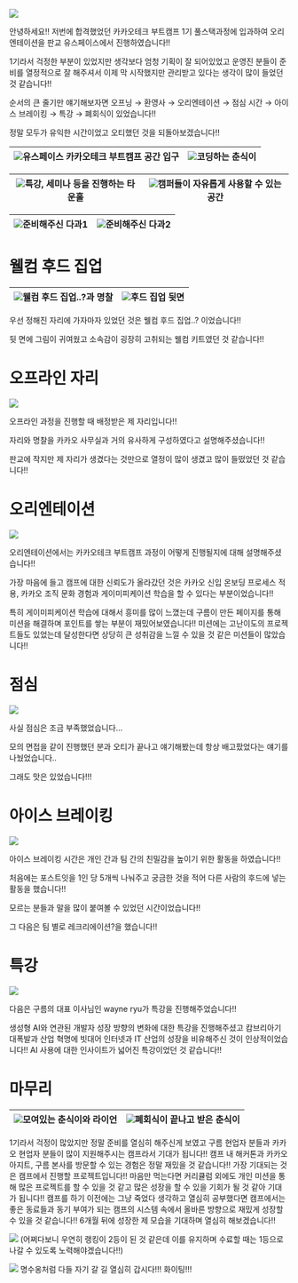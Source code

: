 ![](https://velog.velcdn.com/images/alswp006/post/ed2efb4f-8839-4c9e-a56f-3ece9bd296ec/image.png)

안녕하세요!! 저번에 합격했었던 카카오테크 부트캠프 1기 풀스택과정에 입과하여 오리엔테이션을 판교 유스페이스에서 진행하였습니다!!

1기라서 걱정한 부분이 있었지만 생각보다 엄청 기획이 잘 되어있었고 운영진 분들이 준비를 열정적으로 잘 해주셔서 이제 막 시작했지만 관리받고 있다는 생각이 많이 들었던 것 같습니다!!

순서의 큰 줄기만 얘기해보자면 오프닝 → 환영사 → 오리엔테이션 → 점심 시간 → 아이스 브레이킹 → 특강 → 폐회식이 있었습니다!!

정말 모두가 유익한 시간이었고 오티했던 것을 되돌아보겠습니다!!

![](https://velog.velcdn.com/images/alswp006/post/4a9a19f5-e438-4865-bdd5-0b73ebb0a9b0/image.png)유스페이스 카카오테크 부트캠프 공간 입구|![](https://velog.velcdn.com/images/alswp006/post/0af04573-c677-4d7b-acc2-d90e55811875/image.png)코딩하는 춘식이
--|--|

![](https://velog.velcdn.com/images/alswp006/post/b7e55001-dede-4855-a5ec-bfdc5a70aeae/image.png)특강, 세미나 등을 진행하는 타운홀|![](https://velog.velcdn.com/images/alswp006/post/78799594-eebe-4d42-9855-c3e47fdeb42a/image.png)캠퍼들이 자유롭게 사용할 수 있는 공간
--|--|

![](https://velog.velcdn.com/images/alswp006/post/f103ff05-d72b-46d4-b25e-1dd1f04cc67e/image.png)준비해주신 다과1|![](https://velog.velcdn.com/images/alswp006/post/945eade6-f3bf-4bc8-8881-1d7ef32886cc/image.png)준비해주신 다과2
--|--|
# 웰컴 후드 집업

![](https://velog.velcdn.com/images/alswp006/post/de2b5a9d-e1c1-408d-8a48-240aecc87cbc/image.png)웰컴 후드 집업..?과 명찰|![](https://velog.velcdn.com/images/alswp006/post/bf8f3dae-a8c8-49d5-b6e5-4913be4e8f32/image.png)후드 집업 뒷면
--|--|

우선 정해진 자리에 가자마자 있었던 것은 웰컴 후드 집업..? 이었습니다!! 

뒷 면에 그림이 귀여웠고 소속감이 굉장히 고취되는 웰컴 키트였던 것 같습니다!!

# 오프라인 자리
![](https://velog.velcdn.com/images/alswp006/post/26d7757d-280e-4c0a-a459-d469b331cdde/image.png)

오프라인 과정을 진행할 때 배정받은 제 자리입니다!!

자리와 명찰을 카카오 사무실과 거의 유사하게 구성하였다고 설명해주셨습니다!!

판교에 작지만 제 자리가 생겼다는 것만으로 열정이 많이 생겼고 많이 들떴었던 것 같습니다!!

# 오리엔테이션
![](https://velog.velcdn.com/images/alswp006/post/837c5976-e1a1-45f8-9639-f86f22acdce4/image.png)

오리엔테이션에서는 카카오테크 부트캠프 과정이 어떻게 진행될지에 대해 설명해주셨습니다!!

가장 마음에 들고 캠프에 대한 신뢰도가 올라갔던 것은 카카오 신입 온보딩 프로세스 적용, 카카오 조직 문화 경험과 게이미피케이션 학습을 할 수 있다는 부분이었습니다!!

특히 게이미피케이션 학습에 대해서 흥미를 많이 느꼈는데 구름이 만든 페이지를 통해 미션을 해결하며 포인트를 쌓는 부분이 재밌어보였습니다!! 미션에는 고난이도의 프로젝트들도 있었는데 달성한다면 상당히 큰 성취감을 느낄 수 있을 것 같은 미션들이 많았습니다!!

# 점심
![](https://velog.velcdn.com/images/alswp006/post/3b8411e7-4b2f-470a-b860-7c02ea2a68da/image.png)

사실 점심은 조금 부족했었습니다…

모의 면접을 같이 진행했던 분과 오티가 끝나고 얘기해봤는데 항상 배고팠었다는 얘기를 나눴었습니다..

그래도 맛은 있었습니다!!!

# 아이스 브레이킹
![](https://velog.velcdn.com/images/alswp006/post/90c111d3-475e-47e8-bc14-0a63f13665cd/image.png)

아이스 브레이킹 시간은 개인 간과 팀 간의 친밀감을 높이기 위한 활동을 하였습니다!!

처음에는 포스트잇을 1인 당 5개씩 나눠주고 궁금한 것을 적어 다른 사람의 후드에 넣는 활동을 했습니다!!

모르는 분들과 말을 많이 붙여볼 수 있었던 시간이었습니다!!

그 다음은 팀 별로 레크리에이션?을 했습니다!!

# 특강
![](https://velog.velcdn.com/images/alswp006/post/36675f3f-3aa6-4064-ac62-ca627d5d1d61/image.png)

다음은 구름의 대표 이사님인 wayne ryu가 특강을 진행해주었습니다!!

생성형 AI와 연관된 개발자 성장 방향의 변화에 대한 특강을 진행해주셨고 캄브리아기 대폭발과 산업 혁명에 빗대어 인터넷과 IT 산업의 성장을 비유해주신 것이 인상적이었습니다!!
AI 사용에 대한 인사이트가 넓어진 특강이었던 것 같습니다!!

# 마무리
![](https://velog.velcdn.com/images/alswp006/post/8ef5c44b-ac94-4b35-afed-67147cf560ba/image.png)모여있는 춘식이와 라이언|![](https://velog.velcdn.com/images/alswp006/post/b6ae7d42-b377-4825-8186-12b3b96da4fc/image.png)폐회식이 끝나고 받은 춘식이
--|--|
1기라서 걱정이 많았지만 정말 준비를 열심히 해주신게 보였고 구름 현업자 분들과 카카오 현업자 분들이 많이 지원해주시는 캠프라서 기대가 됩니다!!
캠프 내 해커톤과 카카오 아지트, 구름 본사를 방문할 수 있는 경험은 정말 재밌을 것 같습니다!!
가장 기대되는 것은 캠프에서 진행할 프로젝트입니다!! 마음만 먹는다면 커리큘럼 외에도 개인 미션을 통해 많은 프로젝트를 할 수 있을 것 같고 많은 성장을 할 수 있을 기회가 될 것 같아 기대가 됩니다!!
캠프를 하기 이전에는 그냥 죽었다 생각하고 열심히 공부했다면 캠프에서는 좋은 동료들과 동기 부여가 되는 캠프의 시스템 속에서 올바른 방향으로 재밌게 성장할 수 있을 것 같습니다!!
6개월 뒤에 성장한 제 모습을 기대하며 열심히 해보겠습니다!!

![](https://velog.velcdn.com/images/alswp006/post/77a621eb-c3d6-4ecf-8fda-c4c401c72edb/image.png)
(어쩌다보니 우연히 랭킹이 2등이 된 것 같은데 이를 유지하며 수료할 때는 1등으로 나갈 수 있도록 노력해야겠습니다!!)

![](https://velog.velcdn.com/images/alswp006/post/08972933-b3a0-4a30-a35f-f52c32be8397/image.png)
명수옹처럼 다들 자기 갈 길 열심히 갑시다!!! 화이팅!!!
